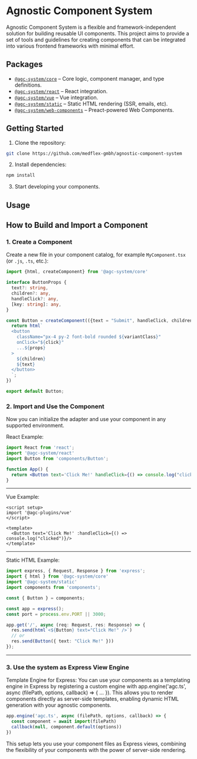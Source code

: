 # Agnostic Component System

Agnostic Component System is a flexible and framework-independent solution for building reusable UI components. This project aims to provide a set of tools and guidelines for creating components that can be integrated into various frontend frameworks with minimal effort.

## Packages

- [`@agc-system/core`](packages/core) – Core logic, component manager, and type definitions.
- [`@agc-system/react`](packages/react) – React integration.
- [`@agc-system/vue`](packages/vue) – Vue integration.
- [`@agc-system/static`](packages/static) – Static HTML rendering (SSR, emails, etc).
- [`@agc-system/web-components`](packages/web-components) – Preact-powered Web Components.

## Getting Started

1. Clone the repository:
  ```bash
  git clone https://github.com/medflex-gmbh/agnostic-component-system
  ```
2. Install dependencies:
  ```bash
  npm install
  ```
3. Start developing your components.

## Usage


## How to Build and Import a Component

### 1. Create a Component

Create a new file in your component catalog, for example `MyComponent.tsx` (or `.js`, `.ts`, etc.):

```ts
import {html, createComponent} from '@agc-system/core'

interface ButtonProps {
  text?: string,
  children?: any,
  handleClick?: any,
  [key: string]: any,
}

const Button = createComponent(({text = "Submit", handleClick, children, ...props}: ButtonProps) => { 
  return html`
  <button 
    className="px-4 py-2 font-bold rounded ${variantClass}"
    onClick="${click}" 
    ...${props}
  >
    ${children}
    ${text}
  </button>
  `;
})

export default Button;
```

### 2. Import and Use the Component
Now you can initialize the adapter and use your component in any supported environment.

React Example:

```jsx
import React from 'react';
import '@agc-system/react'
import Button from 'components/Button';

function App() {
  return <Button text='Click Me!' handleClick={() => console.log("clicked")}/>;
}
```
---
Vue Example:
```vue
<script setup>
import '@agc-plugins/vue'
</script>

<template>
  <Button text='Click Me!' :handleClick={() => console.log("clicked")}/>
</template>
```
---
Static HTML Example:
```ts
import express, { Request, Response } from 'express';
import { html } from '@agc-system/core'
import '@agc-system/static'
import components from 'components';

const { Button } = components;

const app = express();
const port = process.env.PORT || 3000;

app.get('/', async (req: Request, res: Response) => {
  res.send(html`<${Button} text="Click Me!" />`)
  // or
  res.send(Button({ text: "Click Me!" }))
});
```
---
### 3. Use the system as Express View Engine
Template Engine for Express:
You can use your components as a templating engine in Express by registering a custom engine with app.engine('agc.ts', async (filePath, options, callback) => { ... }). This allows you to render components directly as server-side templates, enabling dynamic HTML generation with your agnostic components. 

```ts
app.engine('agc.ts', async (filePath, options, callback) => { 
  const component = await import(filePath)
  callback(null, component.default(options))
})

```
This setup lets you use your component files as Express views, combining the flexibility of your components with the power of server-side rendering.